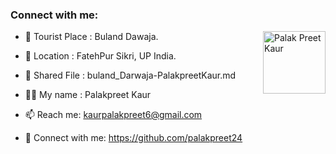 ### Connect with me:

<img align="right" src="https://avatars.githubusercontent.com/u/147979090?v=4" width="100px;" alt="Palak Preet Kaur"/>

- 🌱 Tourist Place : Buland Dawaja.
- 👯 Location : FatehPur Sikri, UP India.
- 📄 Shared File : buland_Darwaja-PalakpreetKaur.md

- 👨‍💻 My name : Palakpreet Kaur
- 📫 Reach me: kaurpalakpreet6@gmail.com
- 🔭 Connect with me: https://github.com/palakpreet24

<!-- Connect with me: **[RajkumarSony](https://github.com/RajkumarSony/)** -->